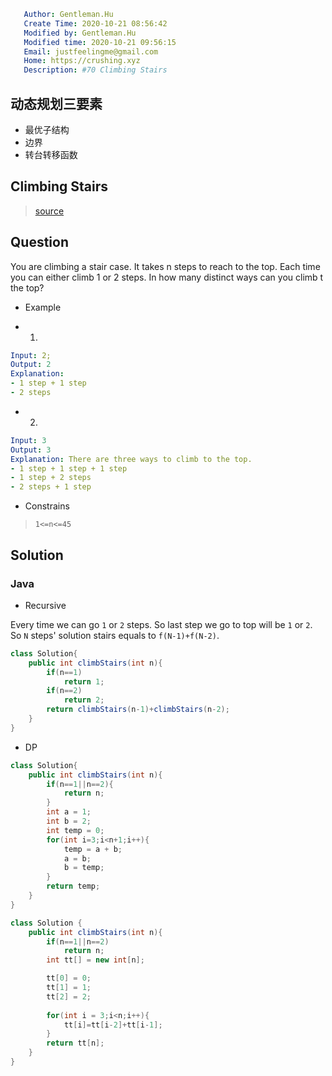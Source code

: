 ```yaml
   Author: Gentleman.Hu
   Create Time: 2020-10-21 08:56:42
   Modified by: Gentleman.Hu
   Modified time: 2020-10-21 09:56:15
   Email: justfeelingme@gmail.com
   Home: https://crushing.xyz
   Description: #70 Climbing Stairs
 ```


## 动态规划三要素

- 最优子结构
- 边界
- 转台转移函数
  
## Climbing Stairs

> [source](https://leetcode.com/problems/climbing-stairs/)

## Question

You are climbing a stair case. It takes n steps to reach to the top. Each time you can either climb 1 or 2 steps. In how many distinct ways can you climb t the top?

- Example

- 1.

```yaml
Input: 2;
Output: 2
Explanation: 
- 1 step + 1 step
- 2 steps
```

- 2.

```yaml
Input: 3
Output: 3
Explanation: There are three ways to climb to the top.
- 1 step + 1 step + 1 step
- 1 step + 2 steps
- 2 steps + 1 step
```

- Constrains

> `1<=n<=45`

## Solution

### Java

- Recursive

Every time we can go `1` or `2` steps. So last step we go to top will be `1` or `2`. So `N` steps' solution stairs equals to `f(N-1)+f(N-2)`.

```java
class Solution{
	public int climbStairs(int n){
		if(n==1)
			return 1;
		if(n==2)
			return 2;
		return climbStairs(n-1)+climbStairs(n-2);
	}
}
```

- DP

```java
class Solution{
	public int climbStairs(int n){ 
		if(n==1||n==2){
			return n;
		}
		int a = 1;
		int b = 2;
		int temp = 0;
		for(int i=3;i<n+1;i++){
			temp = a + b;
			a = b;
			b = temp;
		}
		return temp;
	}
}
```

```java
class Solution {
	public int climbStairs(int n){
		if(n==1||n==2)
			return n;
		int tt[] = new int[n];

		tt[0] = 0;
		tt[1] = 1;
		tt[2] = 2;
		
		for(int i = 3;i<n;i++){
			tt[i]=tt[i-2]+tt[i-1];
		}
		return tt[n];
	}
}
```